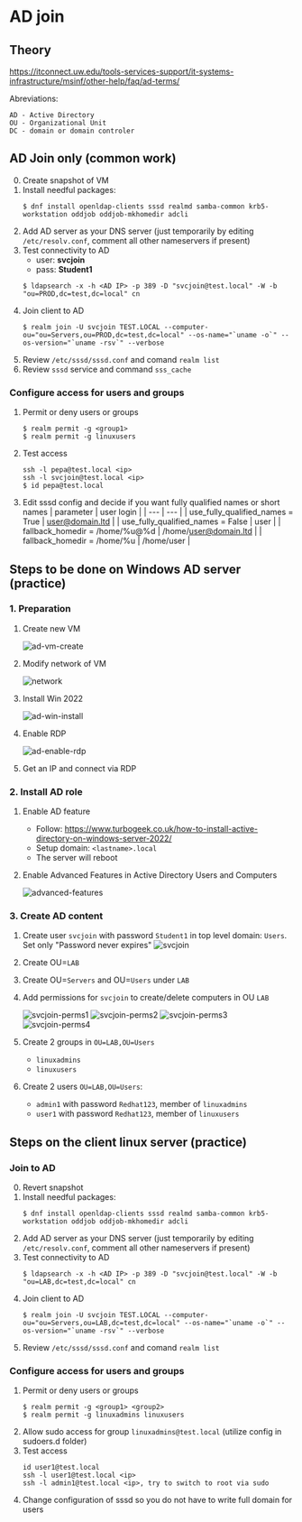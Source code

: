 # AD join

## Theory
https://itconnect.uw.edu/tools-services-support/it-systems-infrastructure/msinf/other-help/faq/ad-terms/

Abreviations:
```
AD - Active Directory
OU - Organizational Unit
DC - domain or domain controler
```

## AD Join only (common work)
0. Create snapshot of VM
1. Install needful packages: 
    ```
    $ dnf install openldap-clients sssd realmd samba-common krb5-workstation oddjob oddjob-mkhomedir adcli
    ```
2. Add AD server as your DNS server (just temporarily by editing `/etc/resolv.conf`, comment all other nameservers if present)
3. Test connectivity to AD
    - user: **svcjoin**
    - pass: **Student1**
    ```
    $ ldapsearch -x -h <AD IP> -p 389 -D "svcjoin@test.local" -W -b "ou=PROD,dc=test,dc=local" cn
    ```
4. Join client to AD
    ```
    $ realm join -U svcjoin TEST.LOCAL --computer-ou="ou=Servers,ou=PROD,dc=test,dc=local" --os-name="`uname -o`" --os-version="`uname -rsv`" --verbose
    ```
5. Review `/etc/sssd/sssd.conf` and comand `realm list`
6. Review `sssd` service and command `sss_cache`

### Configure access for users and groups
1. Permit or deny users or groups
    ```
    $ realm permit -g <group1>
    $ realm permit -g linuxusers
    ```
3. Test access
    ```
    ssh -l pepa@test.local <ip>
    ssh -l svcjoin@test.local <ip>
    $ id pepa@test.local
    ```
4. Edit sssd config and decide if you want fully qualified names or short names 
    | parameter | user login |
    | --- | --- |
    | use_fully_qualified_names = True | user@domain.ltd |
    | use_fully_qualified_names = False | user |
    | fallback_homedir = /home/%u@%d | /home/user@domain.ltd |
    | fallback_homedir = /home/%u | /home/user |


## Steps to be done on Windows AD server (practice)
### 1. Preparation
1. Create new VM

    ![ad-vm-create](./ad-join-files/ad-vm-create.png)
2. Modify network of VM

    ![network](./ad-join-files/network.png)
3. Install Win 2022

    ![ad-win-install](./ad-join-files/ad-win-install.png)
4. Enable RDP

    ![ad-enable-rdp](./ad-join-files/ad-enable-rdp.png)
5. Get an IP and connect via RDP

### 2. Install AD role 
1. Enable AD feature
    - Follow: https://www.turbogeek.co.uk/how-to-install-active-directory-on-windows-server-2022/
    - Setup domain: `<lastname>.local`
    - The server will reboot
2. Enable Advanced Features in Active Directory Users and Computers

    ![advanced-features](./ad-join-files/advanced-features.png)
    

### 3. Create AD content
1. Create user `svcjoin` with password `Student1` in top level domain: `Users`. Set only "Password never expires"
    ![svcjoin](./ad-join-files/svcjoin-details.png)
2. Create OU=`LAB`
3. Create OU=`Servers` and OU=`Users` under `LAB`
5. Add permissions for `svcjoin` to create/delete computers in OU `LAB`

    ![svcjoin-perms1](./ad-join-files/svcjoin-perms1.png)
    ![svcjoin-perms2](./ad-join-files/svcjoin-perms2.png)
    ![svcjoin-perms3](./ad-join-files/svcjoin-perms3.png)
    ![svcjoin-perms4](./ad-join-files/svcjoin-perms4.png)
6. Create 2 groups in `OU=LAB,OU=Users`
    - `linuxadmins`
    - `linuxusers`
7. Create 2 users `OU=LAB,OU=Users`:
    - `admin1` with password `Redhat123`, member of `linuxadmins`
    - `user1` with password `Redhat123`, member of `linuxusers`

## Steps on the client linux server (practice)
### Join to AD
0. Revert snapshot
1. Install needful packages: 
    ```
    $ dnf install openldap-clients sssd realmd samba-common krb5-workstation oddjob oddjob-mkhomedir adcli
    ```
2. Add AD server as your DNS server (just temporarily by editing `/etc/resolv.conf`, comment all other nameservers if present)
3. Test connectivity to AD
    ```
    $ ldapsearch -x -h <AD IP> -p 389 -D "svcjoin@test.local" -W -b "ou=LAB,dc=test,dc=local" cn
    ```
4. Join client to AD
    ```
    $ realm join -U svcjoin TEST.LOCAL --computer-ou="ou=Servers,ou=LAB,dc=test,dc=local" --os-name="`uname -o`" --os-version="`uname -rsv`" --verbose
    ```
5. Review `/etc/sssd/sssd.conf` and comand `realm list`

### Configure access for users and groups
1. Permit or deny users or groups
    ```
    $ realm permit -g <group1> <group2>
    $ realm permit -g linuxadmins linuxusers
    ```
2. Allow sudo access for group `linuxadmins@test.local` (utilize config in sudoers.d folder) 
3. Test access
    ```
    id user1@test.local
    ssh -l user1@test.local <ip>
    ssh -l admin1@test.local <ip>, try to switch to root via sudo
    ```
4. Change configuration of sssd so you do not have to write full domain for users
